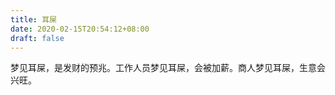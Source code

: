 ```yaml
---
title: 耳屎
date: 2020-02-15T20:54:12+08:00
draft: false
---
```


梦见耳屎，是发财的预兆。工作人员梦见耳屎，会被加薪。商人梦见耳屎，生意会兴旺。